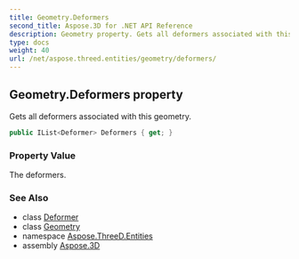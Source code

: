 ```yaml
---
title: Geometry.Deformers
second_title: Aspose.3D for .NET API Reference
description: Geometry property. Gets all deformers associated with this geometry
type: docs
weight: 40
url: /net/aspose.threed.entities/geometry/deformers/
---
```

## Geometry.Deformers property

Gets all deformers associated with this geometry.

```csharp
public IList<Deformer> Deformers { get; }
```

### Property Value

The deformers.

### See Also

* class [Deformer](../../../aspose.threed.deformers/deformer/)
* class [Geometry](../)
* namespace [Aspose.ThreeD.Entities](../../../aspose.threed.entities/)
* assembly [Aspose.3D](../../../)



